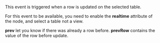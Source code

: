 This event is triggered when a row is updated on the selected table.

For this event to be available, you need to enable the **realtime** attribute of the node, and select a table not a view.

**prev** let you know if there was already a row before.
**prevRow** contains the value of the row before update.
